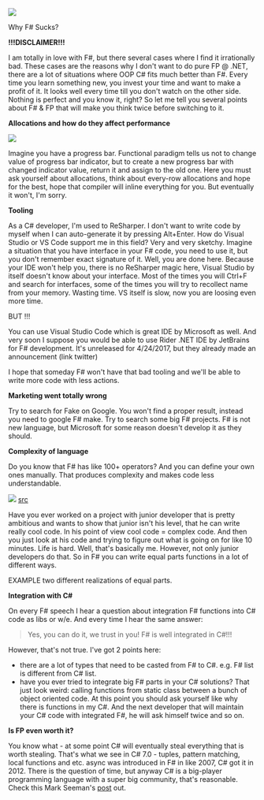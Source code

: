 <img src = "https://s-media-cache-ak0.pinimg.com/736x/06/f0/ee/06f0eeac077f1c29a3b4924ced5f34e4.jpg">









Why F# Sucks?


**!!!DISCLAIMER!!!**

I am totally in love with F#, but there several cases where I find it irrationally bad.
These cases are the reasons why I don't want to do pure FP @ .NET, there are a lot of situations where OOP C# fits much better than F#.
Every time you learn something new, you invest your time and want to make a profit of it. It looks well every time till you don't watch on the other side. Nothing is perfect and you know it, right?
So let me tell you several points about F# & FP that will make you think twice before switching to it.






**Allocations and how do they affect performance**

<img src = "https://media.makeameme.org/created/oh-functional-programming.jpg"/>

Imagine you have a progress bar. Functional paradigm tells us not to change value of progress bar indicator, but to create a new progress bar with changed indicator value, return it and assign to the old one.
Here you must ask yourself about allocations, think about every-row allocations and hope for the best, hope that compiler will inline everything for you. But eventually it won't, I'm sorry.


**Tooling**

As a C# developer, I'm used to ReSharper. I don't want to write code by myself when I can auto-generate it by pressing Alt+Enter.
How do Visual Studio or VS Code support me in this field? Very and very sketchy. Imagine a situation that you have interface in your F# code, you need to use it, but you don't remember exact signature of it. Well, you are done here. Because your IDE won't help you, there is no ReSharper magic here, Visual Studio by itself doesn't know about your interface. Most of the times you will Ctrl+F and search for interfaces, some of the times you will try to recollect name from your memory. Wasting time. VS itself is slow, now you are loosing even more time.

BUT !!!

You can use Visual Studio Code which is great IDE by Microsoft as well.
And very soon I suppose you would be able to use Rider .NET IDE by JetBrains for F# development. It's unreleased for 4/24/2017, but they already made an announcement (link twitter)

I hope that someday F# won't have that bad tooling and we'll be able to write more code with less actions.

**Marketing went totally wrong**

Try to search for Fake on Google. You won't find a proper result, instead you need to google F# make.
Try to search some big F# projects. F# is not new language, but Microsoft for some reason doesn't develop it as they should.

**Complexity of language**

Do you know that F# has like 100+ operators? And you can define your own ones manually.
That produces complexity and makes code less understandable.

<img src = "http://image.prntscr.com/image/2b4d0e8bab8a4c9c968983ed01a8e913.png"/>
<a href = "https://twitter.com/kot_2010/status/856123414637146112">src</a>

Have you ever worked on a project with junior developer that is pretty ambitious and wants to show that junior isn't his level, that he can write really cool code.
In his point of view cool code = complex code. And then you just look at his code and trying to figure out what is going on for like 10 minutes. Life is hard.
Well, that's basically me.
However, not only junior developers do that. So in F# you can write equal parts functions in a lot of different ways.

EXAMPLE two different realizations of equal parts.


**Integration with C#**

On every F# speech I hear a question about integration F# functions into C# code as libs or w/e. And every time I hear the same answer:

> Yes, you can do it, we trust in you! F# is well integrated in C#!!!

However, that's not true.
I've got 2 points here:
  * there are a lot of types that need to be casted from F# to C#. e.g. F# list is different from C# list.
  * have you ever tried to integrate big F# parts in your C# solutions? That just look weird: calling functions from static class between a bunch of object oriented code. At this point you should ask yourself like why there is functions in my C#. And the next developer that will maintain your C# code with integrated F#, he will ask himself twice and so on.


**Is FP even worth it?**

You know what - at some point C# will eventually steal everything that is worth stealing. That's what we see in C# 7.0 - tuples, pattern matching, local functions and etc. async was introduced in F# in like 2007, C# got it in 2012. There is the question of time, but anyway C# is a big-player programming language with a super big community, that's reasonable.
Check this Mark Seeman's <a href ="http://blog.ploeh.dk/2015/04/15/c-will-eventually-get-all-f-features-right/">post</a> out.
